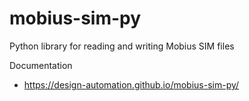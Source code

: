 # mobius-sim-py
Python library for reading and writing Mobius SIM files

Documentation
- https://design-automation.github.io/mobius-sim-py/
